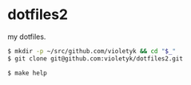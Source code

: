 # dotfiles2
my dotfiles.

```sh
$ mkdir -p ~/src/github.com/violetyk && cd "$_"
$ git clone git@github.com:violetyk/dotfiles2.git 
```

```sh
$ make help
```
